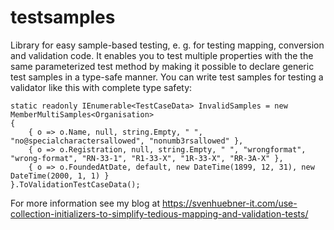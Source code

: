 # testsamples
Library for easy sample-based testing, e. g. for testing mapping, conversion and validation code.
It enables you to test multiple properties with the the same parameterized test method by making it possible to declare generic test samples in a type-safe manner.
You can write test samples for testing a validator like this with complete type safety:
```
static readonly IEnumerable<TestCaseData> InvalidSamples = new MemberMultiSamples<Organisation>
{
    { o => o.Name, null, string.Empty, " ", "no@specialcharactersallowed", "nonumb3rsallowed" },
    { o => o.Registration, null, string.Empty, " ", "wrongformat", "wrong-format", "RN-33-1", "R1-33-X", "1R-33-X", "RR-3A-X" },
    { o => o.FoundedAtDate, default, new DateTime(1899, 12, 31), new DateTime(2000, 1, 1) }
}.ToValidationTestCaseData();
```

For more information see my blog at https://svenhuebner-it.com/use-collection-initializers-to-simplify-tedious-mapping-and-validation-tests/

